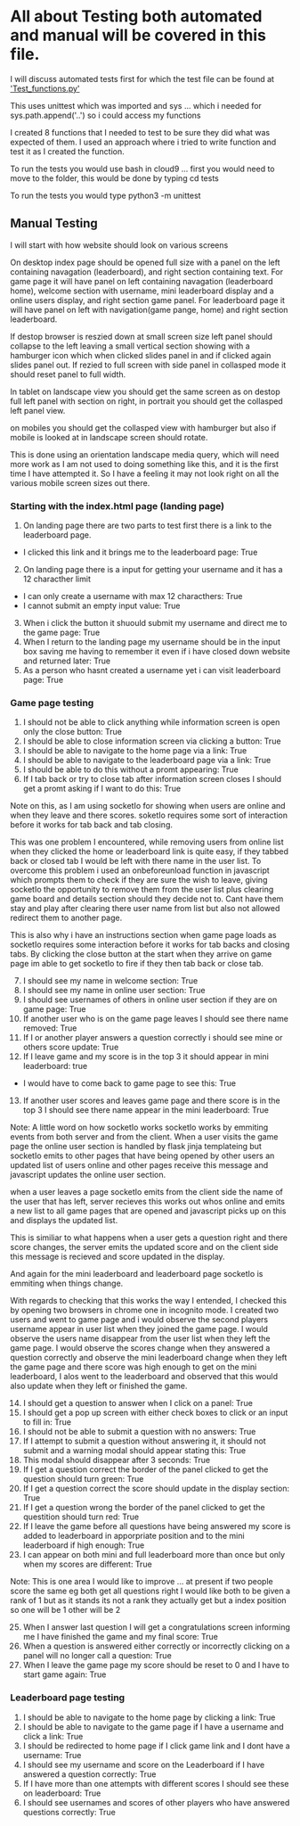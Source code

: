 # All about Testing both automated and manual will be covered in this file.

I will discuss automated tests first for which the test file can be found at ['Test_functions.py'](./tests/test_functions.py)

This uses unittest which was imported and sys ... which i needed for sys.path.append('..') so i could access my functions

I created 8 functions that I needed to test to be sure they did what was expected of them. I used an approach where i tried
to write function and test it as I created the function.

To run the tests you would use bash in cloud9 ... first you would need to move to the folder, this would be done by typing cd tests

To run the tests you would type python3 -m unittest

## Manual Testing

I will start with how website should look on various screens


On desktop index page should be opened full size with a panel on the left containing navagation (leaderboard), and right section containing
text. For game page it will have panel on left containing navagation (leaderboard home), welcome section with username, mini leaderboard
display and a online users display, and right section game panel. For leaderboard page it will have panel on left with navigation(game pange, home)
and right section leaderboard.

If destop browser is reszied down at small screen size left panel should collapse to the left leaving a small vertical section showing
with a hamburger icon which when clicked slides panel in and if clicked again slides panel out. If rezied to full screen with side panel in
collasped mode it should reset panel to full width.

In tablet on landscape view you should get the same screen as on destop full left panel with section on right, in portrait you should
get the collasped left panel view.

on mobiles you should get the collasped view with hamburger but also if mobile is looked at in landscape screen should rotate. 

This is done using an orientation landscape media query, which will need more work as I am not used to doing something like this, and
it is the first time I have attempted it. So I have a feeling it may not look right on all the various mobile screen sizes out there.



### Starting with the index.html page (landing page)

1. On landing page there are two parts to test first there is a link to the leaderboard page.
  * I clicked this link and it brings me to the leaderboard page: True
2. On landing page there is a input for getting your username and it has a 12 characther limit
  * I can only create a username with max 12 characthers: True
  * I cannot submit an empty input value: True
3. When i click the button it shuould submit my username and direct me to the game page: True
4. When I return to the landing page my username should be in the input box saving me having to remember it even if i have closed down
website and returned later: True
5. As a person who hasnt created a username yet i can visit leaderboard page: True


### Game page testing
1. I should not be able to click anything while information screen is open only the close button: True
2. I should be able to close information screen via clicking a button: True
3. I should be able to navigate to the home page via a link: True
4. I should be able to navigate to the leaderboard page via a link: True
5. I should be able to do this without a promt appearing: True
6. If I tab back or try to close tab after information screen closes I should get a promt asking if I want to do this: True

Note on this, as I am using socketIo for showing when users are online and when they leave and there scores. soketIo requires some
sort of interaction before it works for tab back and tab closing.

This was one problem I encountered, while removing users from online list when they clicked the home or leaderboard link is quite easy,
if they tabbed back or closed tab I would be left with there name in the user list. To overcome this problem i used an onbeforeunload
function in javascript which prompts them to check if they are sure the wish to leave, giving socketIo the opportunity to remove them
from the user list plus clearing game board and details section should they decide not to. Cant have them stay and play after clearing
there user name from list but also not allowed redirect them to another page.

This is also why i have an instructions section when game page loads as socketIo requires some interaction before it works for tab backs
and closing tabs. By clicking the close button at the start when they arrive on game page im able to get socketIo to fire if they then
tab back or close tab.

7. I should see my name in welcome section: True
8. I should see my name in online user section: True
9. I should see usernames of others in online user section if they are on game page: True
10. If another user who is on the game page leaves I should see there name removed: True
11. If I or another player answers a question correctly i should see mine or others score update: True
12. If I leave game and my score is in the top 3 it should appear in mini leaderboard: true
  * I would have to come back to game page to see this: True
13. If another user scores and leaves game page and there score is in the top 3 I should see there name appear in the mini leaderboard: True

Note: A little word on how socketIo works
socketIo works by emmiting events from both server and from the client. When a user visits the game page the online user
section is handled by flask jinja templateing but socketIo emits to other pages that have being opened by other users an updated list
of users online and other pages receive this message and javascript updates the online user section.

when a user leaves a page socketIo emits from the client side the name of the user that has left, server recieves this works out whos
online and emits a new list to all game pages that are opened and javascript picks up on this and displays the updated list.

This is similiar to what happens when a user gets a question right and there score changes, the server emits the updated score and
on the client side this message is recieved and score updated in the display.

And again for the mini leaderboard and leaderboard page socketIo is emmiting when things change.

With regards to checking that this works the way I entended, I checked this by opening two browsers in chrome one in incognito mode.
I created two users and went to game page and i would observe the second players username appear in user list when they
joined the game page. I would observe the users name disappear from the user list when they left the game page. I would observe the 
scores change when they answered a question correctly and observe the mini leaderboard change when they left the game page and there
score was high enough to get on the mini leaderboard, I alos went to the leaderboard and observed that this would also update when they
left or finished the game.

14. I should get a question to answer when I click on a panel: True
15. I should get a pop up screen with either check boxes to click or an input to fill in: True
16. I should not be able to submit a question with no answers: True
17. If I attempt to submit a question without answering it, it should not submit and a warning modal should appear stating this: True
18. This modal should disappear after 3 seconds: True
19. If I get a question correct the border of the panel clicked to get the question should turn green: True
20. If I get a question correct the score should update in the display section: True
21. If I get a question wrong the border of the panel clicked to get the questition should turn red: True
22. If I leave the game before all questions have being answered my score is added to leaderboard in apporpriate position and to the mini
leaderboard if high enough: True
24. I can appear on both mini and full leaderboard more than once but only when my scores are different: True


Note: This is one area I would like to improve ... at present if two people score the same eg both get all questions right I would
like both to be given a rank of 1 but as it stands its not a rank they actually get but a index position so one will be 1 other will be 2


25. When I answer last question I will get a congratulations screen informing me I have finished the game and my final score: True
26. When a question is answered either correctly or incorrectly clicking on a panel will no longer call a question: True
27. When I leave the game page my score should be reset to 0 and I have to start game again: True


### Leaderboard page testing

1. I should be able to navigate to the home page by clicking a link: True
2. I should be able to navigate to the game page if I have a username and click a link: True
3. I should be redirected to home page if I click game link and I dont have a username: True
4. I should see my username and score on the Leaderboard if I have answered a question correctly: True
5. If I have more than one attempts with different scores I should see these on leaderboard: True
6. I should see usernames and scores of other players who have answered questions correctly: True








